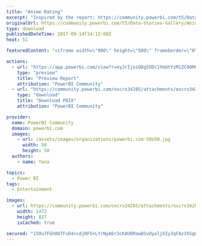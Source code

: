 ```yaml
---
title: "Anime Rating"
excerpt: "Inspired by the report: https://community.powerbi.com/t5/Data-Stories-Gallery/Anime-Analitycs/m-p/111203#M544 Created by @funichi, I have created"
originalUrl: https://community.powerbi.com/t5/Data-Stories-Gallery/Anime-Rating/m-p/252271
type: download
publishedDateTime: 2017-09-14T14:12:00Z
heat: 51

featuredContent: "<iframe width=\"800\" height=\"500\" frameborder=\"0\" src=\"https://app.powerbi.com/view?r=eyJrIjoiODg5ODc1YmUtYzM1ZC00MGZkLTlmYWEtZmJmMTc2OGY0OWMxIiwidCI6IjAyMTJmZDNkLWQ1ZGYtNGVkNy05NzYyLTQ5ZGRmZDQ1ZGM1MCIsImMiOjZ9\"></iframe>"

actions:
  - url: "https://app.powerbi.com/view?r=eyJrIjoiODg5ODc1YmUtYzM1ZC00MGZkLTlmYWEtZmJmMTc2OGY0OWMxIiwidCI6IjAyMTJmZDNkLWQ1ZGYtNGVkNy05NzYyLTQ5ZGRmZDQ1ZGM1MCIsImMiOjZ9"
    type: "preview"
    title: "Preview Report"
    attribution: "PowerBI Community"
  - url: "https://community.powerbi.com/oxcrx34285/attachments/oxcrx34285/DataStoriesGallery/1138/2/AnimeBasic.pbix"
    type: "download"
    title: "Download PBIX"
    attribution: "PowerBI Community"

provider:
  name: PowerBI Community
  domain: powerbi.com
  images:
    - url: /assets/images/organizations/powerbi.com-50x50.jpg
      width: 50
      height: 50
  authors:
    - name: Yana

topics:
  - Power BI
tags:
  - Entertainment

images:
  - url: https://community.powerbi.com/oxcrx34285/attachments/oxcrx34285/DataStoriesGallery/1138/1/Anime.PNG
    width: 1472
    height: 827
    isCached: true

secured: "i5Ou7FGh0bTFsD4+cdjRFS+LYrNyA6r3cKAU0RowDSvOyoljXIy3qFAz1hSgQHhNI3QNZatxM5YNpqgLE9jG8NDA7Skr/+r4tUIXmSKMxvlXdZ+UsJmYRFMhy3zIkD3gHj2bwJr90IhXLROY7BfbmlxVCqg8ALP7GAAkvp/dc+3ZbY7yBlptJBGt868GDNi24np5hrqMuUOv3MwqFe440JwM36xtjG1KB8Pb+6wEPdwqE1SwyYmoVkW6+RWX/ROuvMNcii5S0mCiHs0RrMVj+nbqgd5UGqiXEjtNEG0KDwxodsBgmj3Z29UyF54tOlxjktMk2hIt5pHqMnInlUTklOAlvDeoqTUCmm748JWzJWp70SGEFh744Tgt8LvC/VSI61NL1OAArk5k51dK/GUIGnPBKiBP72qLJruX7WYHB+k=;wG6pi0Di9A0qFktIOlAQRQ=="
---
```


